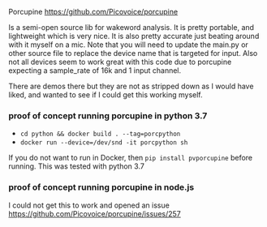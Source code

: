 Porcupine https://github.com/Picovoice/porcupine

Is a semi-open source lib for wakeword analysis. It is pretty portable, and lightweight which is very nice. It is also pretty accurate just beating around with it myself on a mic. Note that you will need to update the main.py or other source file to replace the device name that is targeted for input. Also not all devices seem to work great with this code due to porcupine expecting a sample_rate of 16k and 1 input channel.

There are demos there but they are not as stripped down as I would have liked, and wanted to see if I could get this working myself.

### proof of concept running porcupine in python 3.7

* `cd python && docker build . --tag=porcpython`
* `docker run --device=/dev/snd -it porcpython sh`

If you do not want to run in Docker, then `pip install pvporcupine` before running. This was tested with python 3.7

### proof of concept running porcupine in node.js

I could not get this to work and opened an issue https://github.com/Picovoice/porcupine/issues/257